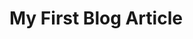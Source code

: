 <!--
description: blog article
template: article.html
appendToTarget: true
name: index.html
title: My First Blog
-->

# My First Blog Article